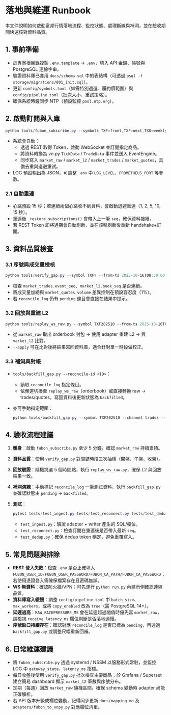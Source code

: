 # 落地與維運 Runbook

本文件說明如何啟動富邦行情落地流程、監控狀態、處理斷線與補洞，並在驗收期間快速核對資料品質。

## 1. 事前準備

- 於專案根目錄複製 `.env.template` → `.env`，填入 API 金鑰、帳號與 PostgreSQL 連線字串。
- 驗證資料庫已套用 `docs/schema.sql` 中的表結構（可透過 `psql -f storage/migrations/001_init.sql`）。
- 更新 `config/symbols.toml`（如需特別週選、履約價範圍）與 `config/pipeline.toml`（批次大小、重試策略）。
- 確保系統時鐘同步 NTP（預設監控 `pool.ntp.org`）。

## 2. 啟動訂閱與入庫

```powershell
python tools/fubon_subscribe.py --symbols TXF=front,TXF=next,TXO=weekly_all --channels trades,orderbook,quotes --l2-depth 5
```

- 系統會自動：
  - 透過 REST 取得 Token，啟動 WebSocket 並訂閱指定商品。
  - 將資料轉換為 vn.py `TickData` / `TradeData` 事件並送入 EventEngine。
  - 同步寫入 `market_raw` / `market_l2` / `market_trades` / `market_quotes`，具備去重與退避重試。
- LOG 預設輸出為 JSON，可調整 `.env` 中 `LOG_LEVEL`、`PROMETHEUS_PORT` 等參數。

### 2.1 自動重連

- 心跳預設 15 秒；若連續兩個心跳收不到資料，會啟動退避重連（1, 2, 5, 10, 15 秒）。
- 重連後 `_restore_subscriptions()` 會帶入上一筆 `seq`，確保資料接續。
- 若 REST Token 即將過期會自動刷新，並在該輪刷新後重新 handshake+訂閱。

## 3. 資料品質檢查

### 3.1 序號與成交量檢核

```powershell
python tools/verify_gap.py --symbol TXF% --from-ts 2025-10-16T08:30:00 --to-ts 2025-10-16T08:45:00
```

- 檢查 `market_trades.event_seq`、`market_l2.book_seq` 是否連續。
- 將成交量加總與 `market_quotes.volume` 差異控制在預設容忍度（1%）。
- 若 `reconcile_log` 仍有 `pending` 條目會直接在結果中提示。

### 3.2 回放與重建 L2

```powershell
python tools/replay_ws_raw.py --symbol TXF202510 --from-ts 2025-10-16T08:30:00 --to-ts 2025-10-16T08:35:00 --depth 5
```

- 從 `market_raw` 取出 orderbook 封包 → 使用 adapter 重建 L2 → 與 `market_l2` 比對。
- `--apply` 可在比對後將結果寫回資料庫，適合針對單一時段做校正。

### 3.3 補洞與對帳

- `tools/backfill_gap.py --reconcile-id <ID>`：
  - 讀取 `reconcile_log` 指定條目。
  - 依頻道切換至 `replay_ws_raw`（orderbook）或直接轉換 raw → trades/quotes，寫回資料後更新狀態為 `backfilled`。
- 亦可手動指定範圍：

  ```powershell
  python tools/backfill_gap.py --symbol TXF202510 --channel trades --from-ts 2025-10-16T08:00:00 --to-ts 2025-10-16T08:05:00
  ```

## 4. 驗收流程建議

1. **暖身**：啟動 `fubon_subscribe.py` 至少 5 分鐘，確認 `market_raw` 持續累積。
2. **資料品質**：使用 `verify_gap.py` 對關鍵時段三次抽樣（開盤、午盤、收盤）。
3. **回放驗證**：隨機挑選 5 個時間點，執行 `replay_ws_raw.py`，確保 L2 與回放結果一致。
4. **補洞演練**：手動標記 `reconcile_log` 一筆測試資料，執行 `backfill_gap.py` 並確認狀態由 `pending` → `backfilled`。
5. **測試**：

   ```powershell
   pytest tests/test_ingest.py tests/test_reconnect.py tests/test_dedup.py
   ```

   - `test_ingest.py`：驗證 adapter + writer 產生的 SQL/欄位。
   - `test_reconnect.py`：檢查訂閱在重連後是否帶入最新 `seq`。
   - `test_dedup.py`：確保 dedup token 穩定，避免重覆寫入。

## 5. 常見問題與排除

- **REST 登入失敗**：檢查 `.env` 是否正確填入 `FUBON_USER_ID/FUBON_USER_PASSWORD/FUBON_CA_PATH/FUBON_CA_PASSWORD`；若使用憑證登入需確保檔案存在且密碼無誤。
- **WS 無資料**：確認防火牆/VPN；可先運行 `python run.py` 內建示例確認連線品質。
- **資料庫寫入緩慢**：調整 `config/pipeline.toml` 中 `batch_size`、`max_workers`，或將 `copy_enabled` 改為 `true`（需 PostgreSQL 14+）。
- **延遲過高**：`RAW_BACKPRESSURE_MS` 會在延遲超過閾值時優先寫 `market_raw`，請檢視 `receive_latency_ms` 欄位判斷是否落地過慢。
- **序號缺口持續存在**：確認對應 `reconcile_log` 是否已標為 `pending`，再透過 `backfill_gap.py` 或調整尺幅重新回補。

## 6. 日常維運建議

- 將 `fubon_subscribe.py` 透過 systemd / NSSM 以服務形式常駐，並監控 LOG 中 `gateway_state`、`latency_ms` 指標。
- 每日收盤後使用 `verify_gap.py` 批次檢查主要商品；於 Grafana / Superset 建立簡易 dashboard 顯示 `market_l2` 筆數與序號分布。
- 定期（每週）回放 `market_raw` 隨機區間，確保 schema 變動時 adapter 尚能正確解析。
- 若 API 版本升級或欄位變動，記得同步更新 `docs/mapping.md` 及 `adapters/fubon_to_vnpy.py` 對應欄位清單。
